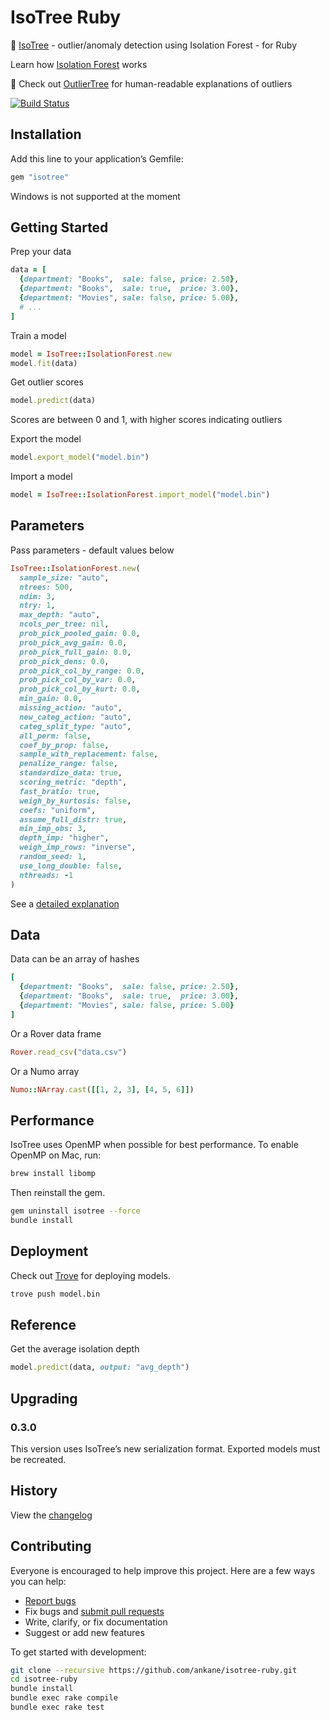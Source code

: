 # IsoTree Ruby

:evergreen_tree: [IsoTree](https://github.com/david-cortes/isotree) - outlier/anomaly detection using Isolation Forest - for Ruby

Learn how [Isolation Forest](https://www.youtube.com/watch?v=RyFQXQf4w4w) works

:deciduous_tree: Check out [OutlierTree](https://github.com/ankane/outliertree-ruby) for human-readable explanations of outliers

[![Build Status](https://github.com/ankane/isotree-ruby/actions/workflows/build.yml/badge.svg)](https://github.com/ankane/isotree-ruby/actions)

## Installation

Add this line to your application’s Gemfile:

```ruby
gem "isotree"
```

Windows is not supported at the moment

## Getting Started

Prep your data

```ruby
data = [
  {department: "Books",  sale: false, price: 2.50},
  {department: "Books",  sale: true,  price: 3.00},
  {department: "Movies", sale: false, price: 5.00},
  # ...
]
```

Train a model

```ruby
model = IsoTree::IsolationForest.new
model.fit(data)
```

Get outlier scores

```ruby
model.predict(data)
```

Scores are between 0 and 1, with higher scores indicating outliers

Export the model

```ruby
model.export_model("model.bin")
```

Import a model

```ruby
model = IsoTree::IsolationForest.import_model("model.bin")
```

## Parameters

Pass parameters - default values below

```ruby
IsoTree::IsolationForest.new(
  sample_size: "auto",
  ntrees: 500,
  ndim: 3,
  ntry: 1,
  max_depth: "auto",
  ncols_per_tree: nil,
  prob_pick_pooled_gain: 0.0,
  prob_pick_avg_gain: 0.0,
  prob_pick_full_gain: 0.0,
  prob_pick_dens: 0.0,
  prob_pick_col_by_range: 0.0,
  prob_pick_col_by_var: 0.0,
  prob_pick_col_by_kurt: 0.0,
  min_gain: 0.0,
  missing_action: "auto",
  new_categ_action: "auto",
  categ_split_type: "auto",
  all_perm: false,
  coef_by_prop: false,
  sample_with_replacement: false,
  penalize_range: false,
  standardize_data: true,
  scoring_metric: "depth",
  fast_bratio: true,
  weigh_by_kurtosis: false,
  coefs: "uniform",
  assume_full_distr: true,
  min_imp_obs: 3,
  depth_imp: "higher",
  weigh_imp_rows: "inverse",
  random_seed: 1,
  use_long_double: false,
  nthreads: -1
)
```

See a [detailed explanation](https://isotree.readthedocs.io/en/latest/#isotree.IsolationForest)

## Data

Data can be an array of hashes

```ruby
[
  {department: "Books",  sale: false, price: 2.50},
  {department: "Books",  sale: true,  price: 3.00},
  {department: "Movies", sale: false, price: 5.00}
]
```

Or a Rover data frame

```ruby
Rover.read_csv("data.csv")
```

Or a Numo array

```ruby
Numo::NArray.cast([[1, 2, 3], [4, 5, 6]])
```

## Performance

IsoTree uses OpenMP when possible for best performance. To enable OpenMP on Mac, run:

```sh
brew install libomp
```

Then reinstall the gem.

```sh
gem uninstall isotree --force
bundle install
```

## Deployment

Check out [Trove](https://github.com/ankane/trove) for deploying models.

```sh
trove push model.bin
```

## Reference

Get the average isolation depth

```ruby
model.predict(data, output: "avg_depth")
```

## Upgrading

### 0.3.0

This version uses IsoTree’s new serialization format. Exported models must be recreated.

## History

View the [changelog](https://github.com/ankane/isotree-ruby/blob/master/CHANGELOG.md)

## Contributing

Everyone is encouraged to help improve this project. Here are a few ways you can help:

- [Report bugs](https://github.com/ankane/isotree-ruby/issues)
- Fix bugs and [submit pull requests](https://github.com/ankane/isotree-ruby/pulls)
- Write, clarify, or fix documentation
- Suggest or add new features

To get started with development:

```sh
git clone --recursive https://github.com/ankane/isotree-ruby.git
cd isotree-ruby
bundle install
bundle exec rake compile
bundle exec rake test
```
